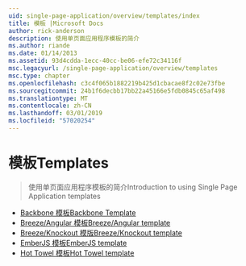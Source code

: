 ```yaml
---
uid: single-page-application/overview/templates/index
title: 模板 |Microsoft Docs
author: rick-anderson
description: 使用单页面应用程序模板的简介
ms.author: riande
ms.date: 01/14/2013
ms.assetid: 93d4cdda-1ecc-40cc-be06-efe72c34116f
msc.legacyurl: /single-page-application/overview/templates
msc.type: chapter
ms.openlocfilehash: c3c4f065b1882219b425d1cbacae8f2c02e73fbe
ms.sourcegitcommit: 24b1f6decbb17bb22a45166e5fdb0845c65af498
ms.translationtype: MT
ms.contentlocale: zh-CN
ms.lasthandoff: 03/01/2019
ms.locfileid: "57020254"
---
```

<a name="templates"></a><span data-ttu-id="4082e-103">模板</span><span class="sxs-lookup"><span data-stu-id="4082e-103">Templates</span></span>
====================
> <span data-ttu-id="4082e-104">使用单页面应用程序模板的简介</span><span class="sxs-lookup"><span data-stu-id="4082e-104">Introduction to using Single Page Application templates</span></span>


- [<span data-ttu-id="4082e-105">Backbone 模板</span><span class="sxs-lookup"><span data-stu-id="4082e-105">Backbone Template</span></span>](backbonejs-template.md)
- [<span data-ttu-id="4082e-106">Breeze/Angular 模板</span><span class="sxs-lookup"><span data-stu-id="4082e-106">Breeze/Angular template</span></span>](breezeangular-template.md)
- [<span data-ttu-id="4082e-107">Breeze/Knockout 模版</span><span class="sxs-lookup"><span data-stu-id="4082e-107">Breeze/Knockout template</span></span>](breezeknockout-template.md)
- [<span data-ttu-id="4082e-108">EmberJS 模板</span><span class="sxs-lookup"><span data-stu-id="4082e-108">EmberJS template</span></span>](emberjs-template.md)
- [<span data-ttu-id="4082e-109">Hot Towel 模板</span><span class="sxs-lookup"><span data-stu-id="4082e-109">Hot Towel template</span></span>](hottowel-template.md)
